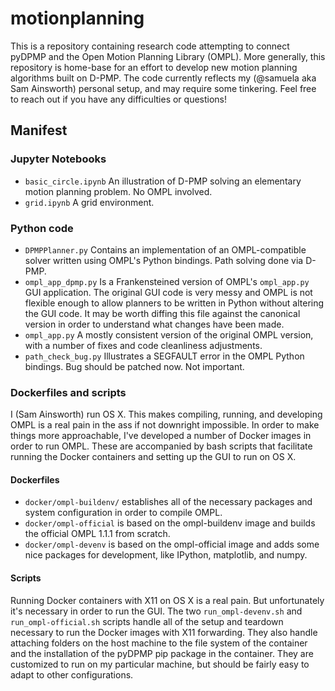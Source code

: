 motionplanning
==============

This is a repository containing research code attempting to connect pyDPMP and the Open Motion Planning Library (OMPL). More generally, this repository is home-base for an effort to develop new motion planning algorithms built on D-PMP. The code currently reflects my (@samuela aka Sam Ainsworth) personal setup, and may require some tinkering. Feel free to reach out if you have any difficulties or questions!

Manifest
--------

### Jupyter Notebooks
* `basic_circle.ipynb` An illustration of D-PMP solving an elementary motion planning problem. No OMPL involved.
* `grid.ipynb` A grid environment.

### Python code
* `DPMPPlanner.py` Contains an implementation of an OMPL-compatible solver
written using OMPL's Python bindings. Path solving done via D-PMP.
* `ompl_app_dpmp.py` Is a Frankensteined version of OMPL's `ompl_app.py` GUI application. The original GUI code is very messy and OMPL is not flexible enough to allow planners to be written in Python without altering the GUI code. It may be worth diffing this file against the canonical version in order to understand what changes have been made.
* `ompl_app.py` A mostly consistent version of the original OMPL version, with a number of fixes and code cleanliness adjustments.
* `path_check_bug.py` Illustrates a SEGFAULT error in the OMPL Python bindings. Bug should be patched now. Not important.

### Dockerfiles and scripts
I (Sam Ainsworth) run OS X. This makes compiling, running, and developing OMPL is a real pain in the ass if not downright impossible. In order to make things more approachable, I've developed a number of Docker images in order to run OMPL. These are accompanied by bash scripts that facilitate running the Docker containers and setting up the GUI to run on OS X.

#### Dockerfiles
* `docker/ompl-buildenv/` establishes all of the necessary packages and system configuration in order to compile OMPL.
* `docker/ompl-official` is based on the ompl-buildenv image and builds the official OMPL 1.1.1 from scratch.
* `docker/ompl-devenv` is based on the ompl-official image and adds some nice packages for development, like IPython, matplotlib, and numpy.

#### Scripts
Running Docker containers with X11 on OS X is a real pain. But unfortunately it's necessary in order to run the GUI. The two `run_ompl-devenv.sh` and `run_ompl-official.sh` scripts handle all of the setup and teardown necessary to run the Docker images with X11 forwarding. They also handle attaching folders on the host machine to the file system of the container and the installation of the pyDPMP pip package in the container. They are customized to run on my particular machine, but should be fairly easy to adapt to other configurations.
